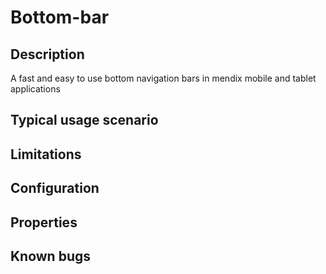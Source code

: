 # Bottom-bar

## Description
A fast and easy to use bottom navigation bars in mendix mobile and tablet applications

## Typical usage scenario


## Limitations


## Configuration

## Properties
## Known bugs



